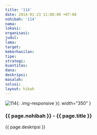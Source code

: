 ```yaml
---
title: '114'
date: 2014-01-23 11:08:00 +07:00
nohibah: '114'
nama:
lokasi:
organisasi:
judul:
lama:
target:
keberhasilan:
tipe:
strategi:
kuantitas:
dana:
deskripsi:
masalah:
solusi:
layout: hibah
---
```


![114](/static/img/hibahcms/114.png){: .img-responsive }{: width="350" }

### {{ page.nohibah }} - {{ page.title }}

{{ page.deskripsi }}
